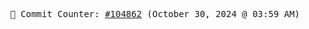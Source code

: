<p align="center">
    <samp>
        📮 Commit Counter: <a href="https://github.com/Javascript-void0/Javascript-void0/commits/main">#104862</a> (October 30, 2024 @ 03:59 AM)
    </samp>
</p>
